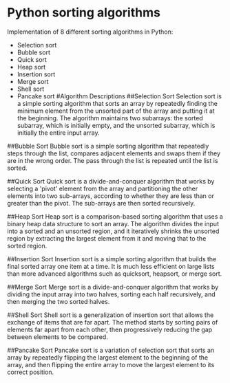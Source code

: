 # Python sorting algorithms
Implementation of 8 different sorting algorithms in Python:
- Selection sort
- Bubble sort
- Quick sort
- Heap sort
- Insertion sort
- Merge sort
- Shell sort
- Pancake sort
#Algorithm Descriptions
##Selection Sort
Selection sort is a simple sorting algorithm that sorts an array by repeatedly finding the minimum element from the unsorted part of the array and putting it at the beginning. The algorithm maintains two subarrays: the sorted subarray, which is initially empty, and the unsorted subarray, which is initially the entire input array.

##Bubble Sort
Bubble sort is a simple sorting algorithm that repeatedly steps through the list, compares adjacent elements and swaps them if they are in the wrong order. The pass through the list is repeated until the list is sorted.

##Quick Sort
Quick sort is a divide-and-conquer algorithm that works by selecting a 'pivot' element from the array and partitioning the other elements into two sub-arrays, according to whether they are less than or greater than the pivot. The sub-arrays are then sorted recursively.

##Heap Sort
Heap sort is a comparison-based sorting algorithm that uses a binary heap data structure to sort an array. The algorithm divides the input into a sorted and an unsorted region, and it iteratively shrinks the unsorted region by extracting the largest element from it and moving that to the sorted region.

##Insertion Sort
Insertion sort is a simple sorting algorithm that builds the final sorted array one item at a time. It is much less efficient on large lists than more advanced algorithms such as quicksort, heapsort, or merge sort.

##Merge Sort
Merge sort is a divide-and-conquer algorithm that works by dividing the input array into two halves, sorting each half recursively, and then merging the two sorted halves.

##Shell Sort
Shell sort is a generalization of insertion sort that allows the exchange of items that are far apart. The method starts by sorting pairs of elements far apart from each other, then progressively reducing the gap between elements to be compared.

##Pancake Sort
Pancake sort is a variation of selection sort that sorts an array by repeatedly flipping the largest element to the beginning of the array, and then flipping the entire array to move the largest element to its correct position.
